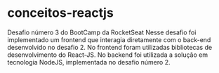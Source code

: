 # conceitos-reactjs
Desafio número 3 do BootCamp da RocketSeat
Nesse desafio foi implementado um frontend que interagia diretamente com o back-end desenvolvido no desafio 2.
No frontend foram utilizadas bibliotecas de desenvolvimento do React-JS.
No backend foi utilizada a solução em tecnologia NodeJS, implementada no desafio número 2.
